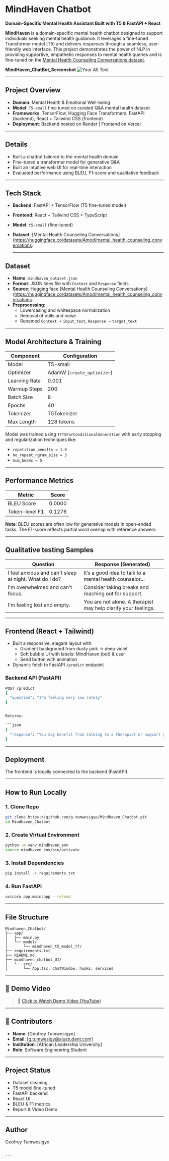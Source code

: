 # MindHaven Chatbot

**Domain-Specific Mental Health Assistant Built with T5 & FastAPI + React**

**MindHaven** is a domain-specific mental health chatbot designed to support individuals seeking mental health guidance. It leverages a fine-tuned Transformer model (T5) and delivers responses through a seamless, user-friendly web interface. This project demonstrates the power of NLP in providing supportive, empathetic responses to mental health queries and is fine-tuned on the [Mental Health Counseling Conversations dataset](https://huggingface.co/datasets/Amod/mental_health_counseling_conversations).

**MindHaven_ChatBot_Screenshot**
![Your Alt Text](images/mindhaven_chatbot_image.png)

---

## Project Overview

- **Domain**: Mental Health & Emotional Well-being
- **Model**: `T5-small` fine-tuned on curated Q&A mental health dataset
- **Frameworks**: TensorFlow, Hugging Face Transformers, FastAPI (backend), React + Tailwind CSS (frontend)
- **Deployment**: Backend hosted on Render | Frontend on Vercel

---

## Details

- Built a chatbot tailored to the mental health domain
- Fine-tuned a transformer model for generative Q&A
- Built an intuitive web UI for real-time interaction
- Evaluated performance using BLEU, F1-score and qualitative feedback

---

## Tech Stack

- **Backend**: FastAPI + TensorFlow (T5 fine-tuned model)
- **Frontend**: React + Tailwind CSS + TypeScript
- **Model**: `t5-small` (fine-tuned)
- **Dataset**: [Mental Health Counseling Conversations](https://huggingface.co/datasets/Amod/mental_health_counseling_conversations.

  ---
  
## Dataset

- **Name**: `mindhaven_dataset.json`
- **Format**: JSON lines file with `Context` and `Response` fields
- **Source**: Hugging face [Mental Health Counseling Conversations](https://huggingface.co/datasets/Amod/mental_health_counseling_conversations.
- **Preprocessing**:
  - Lowercasing and whitespace normalization
  - Removal of nulls and noise
  - Renamed `Context` ➝ `input_text`, `Response` ➝ `target_text`

---

## Model Architecture & Training

| Component         | Configuration                          |
|------------------|----------------------------------------|
| Model            | T5-small                               |
| Optimizer        | AdamW (`create_optimizer`)             |
| Learning Rate    | 0.001                                  |
| Warmup Steps     | 200                                    |
| Batch Size       | 8                                      |
| Epochs           | 40                                     |
| Tokenizer        | T5Tokenizer                            |
| Max Length       | 128 tokens                             |

Model was trained using `TFT5ForConditionalGeneration` with early stopping and regularization techniques like:
- `repetition_penalty = 1.8`
- `no_repeat_ngram_size = 3`
- `num_beams = 5`

---

## Performance Metrics

| Metric           | Score     |
|------------------|-----------|
| BLEU Score       | 0.0000    |
| Token-level F1   | 0.1276    |

**Note**: BLEU scores are often low for generative models in open-ended tasks. The F1-score reflects partial word overlap with reference answers.

---

## Qualitative testing Samples

| Question                                           | Response (Generated) |
|---------------------------------------------------|-----------------------|
| I feel anxious and can't sleep at night. What do I do? | It’s a good idea to talk to a mental health counselor... |
| I'm overwhelmed and can't focus.                  | Consider taking breaks and reaching out for support. |
| I'm feeling lost and empty.                       | You are not alone. A therapist may help clarify your feelings. |

---

## Frontend (React + Tailwind)

- Built a responsive, elegant layout with:
  - Gradient background from dusty pink → deep violet
  - Soft bubble UI with labels: MindHaven (bot) & user
  - Send button with animation
- Dynamic fetch to FastAPI `/predict` endpoint

### Backend API (FastAPI)
```bash
POST /predict
{
  "question": "I'm feeling very low lately"
}


Returns:

```json
{
  "response": "You may benefit from talking to a therapist or support group..."
}
```

---

## Deployment

The frontend is locally connected to the backend (FastAPI).

---

## How to Run Locally

### 1. Clone Repo

```bash
git clone https://github.com/g-tumwesigye/Mindhaven_Chatbot.git
cd Mindhaven_Chatbot
```

### 2. Create Virtual Environment

```bash
python -m venv mindhaven_env
source mindhaven_env/bin/activate
```

### 3. Install Dependencies

```bash
pip install -r requirements.txt
```

### 4. Run FastAPI

```bash
uvicorn app.main:app --reload
```

---

## File Structure

```
Mindhaven_Chatbot/
├── app/
│   ├── main.py
│   └── model/
│       └── mindhaven_t5_model_tf/
├── requirements.txt
├── README.md
├── mindhaven_chatbot_UI/
│   └── src/
│       └── App.tsx, ChatWindow, hooks, services
```

---

## 🎥 Demo Video

> 🔗 [Click to Watch Demo Video (YouTube)](https://youtu.be/your-demo-link)

---

## 💬 Contributors

* **Name**: \[Geofrey Tumwesigye]
* **Email**: \[g.tumwesigy@alustudent.com]
* **Institution**: \[African Leadership University]
* **Role**: Software Engineering Student

---

## Project Status

- Dataset cleaning
- T5 model fine-tuned
- FastAPI backend
- React UI
- BLEU & F1 metrics
- Report & Video Demo 

---

## Author

Geofrey Tumwesigye

```

---

